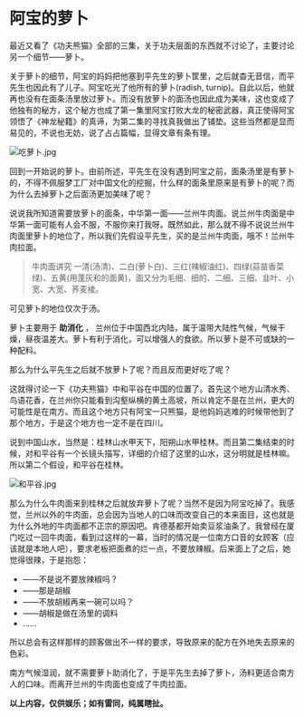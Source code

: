 # 阿宝的萝卜

[annotation]: <id> (71a1cd43-ce32-49ca-8ccb-f80141fe2ea4)
[annotation]: <create_time> (2018-01-01 20:30:32)
[annotation]: <update_time> (2019-04-08 09:25:42)
[annotation]: <category> (心情随笔)
[annotation]: <status> (public)

最近又看了《功夫熊猫》全部的三集，关于功夫层面的东西就不讨论了，主要讨论另一个细节——萝卜。

关于萝卜的细节，阿宝的妈妈把他塞到平先生的萝卜筐里，之后就杳无音信，而平先生也因此有了儿子。阿宝吃光了他所有的萝卜(radish, turnip)。自此以后，他就再也没有在面条汤里放过萝卜。而没有放萝卜的面汤也因此成为美味，这也变成了他独有的秘方，这个秘方也成了第一集里阿宝打败大龙的秘密武器，真正使得阿宝领悟了《神龙秘籍》的真谛，为第二集的寻找真我做出了铺垫。这些当然都是显而易见的，不说也无妨，说了占占篇幅，显得文章有条有理。

![吃萝卜.jpg](https://upload-images.jianshu.io/upload_images/406169-288310bdb7416d78.jpg?imageMogr2/auto-orient/strip%7CimageView2/2/w/1240)

回到一开始说的萝卜。由前所述，平先生在没有遇到阿宝之前，面条汤里是有萝卜的，不得不佩服梦工厂对中国文化的挖掘，什么样的面条里原来是有萝卜的呢？而为什么去掉萝卜之后面汤更加美味了呢？

说说我所知道需要放萝卜的面条，中华第一面——兰州牛肉面。说兰州牛肉面是中华第一面可能有人会不服，不服你来打我呀。既然如此，那么就不得不说说兰州牛肉面里萝卜的地位了，所以我们先假设平先生，买的是兰州牛肉面，哦不！兰州牛肉拉面。

>牛肉面讲究 一清(汤清)、二白(萝卜白)、三红(辣椒油红)、四绿(蒜苗香菜绿)、五黄(用蓬灰和的面黄)，面又分为毛细、细的、二细、三细、韭叶、小宽、大宽、荞麦棱。

可见萝卜的地位仅次于汤。

萝卜主要用于 **助消化** ， 兰州位于中国西北内陆，属于温带大陆性气候，气候干燥，昼夜温差大。萝卜有利于消化，可以增强人的食欲。所以萝卜是不可或缺的一种配料。

那么为什么平先生之后就不放萝卜了呢？而且反而更好吃了呢？

这就得讨论一下《功夫熊猫》中和平谷在中国的位置了。首先这个地方山清水秀、鸟语花香，在兰州你只能看到沟壑纵横的黄土高坡，所以肯定不是在兰州，更大的可能性是在南方。而且这个地方只有阿宝一只熊猫，是他妈妈逃难的时候带他到了那个地方，于是这个地方也一定不是在四川。

说到中国山水，当然是：桂林山水甲天下，阳朔山水甲桂林。而且第二集结束的时候，对和平谷有一个长镜头描写，详细的介绍了这里的山水，这分明就是桂林嘛。所以第二个假设，和平谷在桂林。

![和平谷.jpg](https://upload-images.jianshu.io/upload_images/406169-a2f2370dc3128308.jpg?imageMogr2/auto-orient/strip%7CimageView2/2/w/1240)

那么为什么牛肉面来到桂林之后就放弃萝卜了呢？当然不是因为阿宝吃掉了。我感觉，兰州以外的牛肉面，总会因为当地人的口味而改变自己的本来面目，这也就是为什么外地的牛肉面都不正宗的原因吧。肯德基都开始卖豆浆油条了。我曾经在厦门吃过一回牛肉面，看到过这样的一幕，当时的情况是一位南方口音的女顾客（应该就是本地人吧），要求老板把面煮的烂一点，不要放辣椒。后来面上了之后，她觉得很辣，于是抱怨：

- ——不是说不要放辣椒吗？
- ——那是胡椒
- ——不放胡椒再来一碗可以吗？
- ——胡椒是做在汤里的调料
- ……

所以总会有这样那样的顾客做出不一样的要求，导致原来的配方在外地失去原来的色彩。

南方气候湿润，就不需要萝卜助消化了，于是平先生去掉了萝卜，汤料更适合南方人的口味。而离开兰州的牛肉面也变成了牛肉拉面。


**以上内容，仅供娱乐；如有雷同，纯属瞎扯。**
